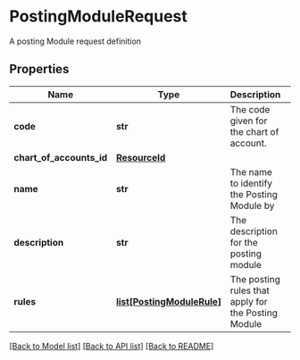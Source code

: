 # PostingModuleRequest

A posting Module request definition

## Properties
Name | Type | Description | Notes
------------ | ------------- | ------------- | -------------
**code** | **str** | The code given for the chart of account. | 
**chart_of_accounts_id** | [**ResourceId**](ResourceId.md) |  | 
**name** | **str** | The name to identify the Posting Module by | 
**description** | **str** | The description for the posting module | [optional] 
**rules** | [**list[PostingModuleRule]**](PostingModuleRule.md) | The posting rules that apply for the Posting Module | [optional] 

[[Back to Model list]](../README.md#documentation-for-models) [[Back to API list]](../README.md#documentation-for-api-endpoints) [[Back to README]](../README.md)


